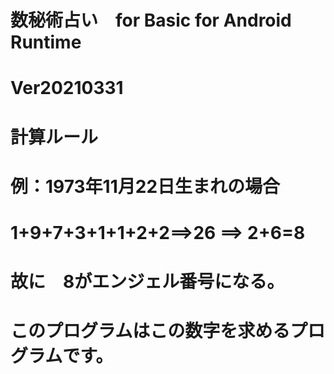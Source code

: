 # 数秘術占い　for Basic for Android Runtime
# Ver20210331
# 計算ルール
# 例：1973年11月22日生まれの場合
# 1+9+7+3+1+1+2+2==>26 ==> 2+6=8
# 故に　8がエンジェル番号になる。

# このプログラムはこの数字を求めるプログラムです。






